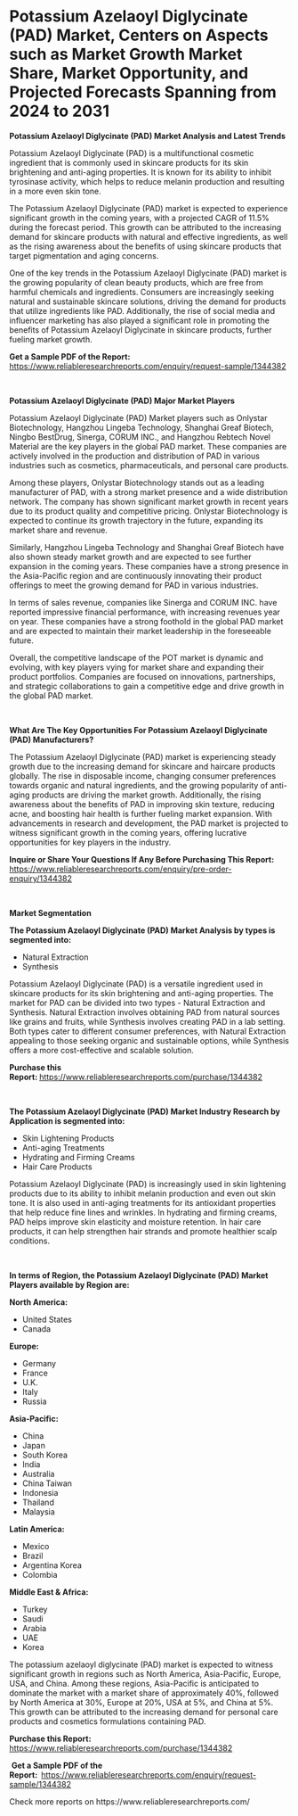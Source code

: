 <p><h1>Potassium Azelaoyl Diglycinate (PAD) Market, Centers on Aspects such as Market Growth Market Share, Market Opportunity, and Projected Forecasts Spanning from 2024 to 2031</h1></p><p><strong>Potassium Azelaoyl Diglycinate (PAD) Market Analysis and Latest Trends</strong></p>
<p><p>Potassium Azelaoyl Diglycinate (PAD) is a multifunctional cosmetic ingredient that is commonly used in skincare products for its skin brightening and anti-aging properties. It is known for its ability to inhibit tyrosinase activity, which helps to reduce melanin production and resulting in a more even skin tone.</p><p>The Potassium Azelaoyl Diglycinate (PAD) market is expected to experience significant growth in the coming years, with a projected CAGR of 11.5% during the forecast period. This growth can be attributed to the increasing demand for skincare products with natural and effective ingredients, as well as the rising awareness about the benefits of using skincare products that target pigmentation and aging concerns.</p><p>One of the key trends in the Potassium Azelaoyl Diglycinate (PAD) market is the growing popularity of clean beauty products, which are free from harmful chemicals and ingredients. Consumers are increasingly seeking natural and sustainable skincare solutions, driving the demand for products that utilize ingredients like PAD. Additionally, the rise of social media and influencer marketing has also played a significant role in promoting the benefits of Potassium Azelaoyl Diglycinate in skincare products, further fueling market growth.</p></p>
<p><strong>Get a Sample PDF of the Report:&nbsp;</strong> <a href="https://www.reliableresearchreports.com/enquiry/request-sample/1344382">https://www.reliableresearchreports.com/enquiry/request-sample/1344382</a></p>
<p>&nbsp;</p>
<p><strong>Potassium Azelaoyl Diglycinate (PAD) Major Market Players</strong></p>
<p><p>Potassium Azelaoyl Diglycinate (PAD) Market players such as Onlystar Biotechnology, Hangzhou Lingeba Technology, Shanghai Greaf Biotech, Ningbo BestDrug, Sinerga, CORUM INC., and Hangzhou Rebtech Novel Material are the key players in the global PAD market. These companies are actively involved in the production and distribution of PAD in various industries such as cosmetics, pharmaceuticals, and personal care products.</p><p>Among these players, Onlystar Biotechnology stands out as a leading manufacturer of PAD, with a strong market presence and a wide distribution network. The company has shown significant market growth in recent years due to its product quality and competitive pricing. Onlystar Biotechnology is expected to continue its growth trajectory in the future, expanding its market share and revenue.</p><p>Similarly, Hangzhou Lingeba Technology and Shanghai Greaf Biotech have also shown steady market growth and are expected to see further expansion in the coming years. These companies have a strong presence in the Asia-Pacific region and are continuously innovating their product offerings to meet the growing demand for PAD in various industries.</p><p>In terms of sales revenue, companies like Sinerga and CORUM INC. have reported impressive financial performance, with increasing revenues year on year. These companies have a strong foothold in the global PAD market and are expected to maintain their market leadership in the foreseeable future.</p><p>Overall, the competitive landscape of the POT market is dynamic and evolving, with key players vying for market share and expanding their product portfolios. Companies are focused on innovations, partnerships, and strategic collaborations to gain a competitive edge and drive growth in the global PAD market.</p></p>
<p>&nbsp;</p>
<p><strong>What Are The Key Opportunities For Potassium Azelaoyl Diglycinate (PAD) Manufacturers?</strong></p>
<p><p>The Potassium Azelaoyl Diglycinate (PAD) market is experiencing steady growth due to the increasing demand for skincare and haircare products globally. The rise in disposable income, changing consumer preferences towards organic and natural ingredients, and the growing popularity of anti-aging products are driving the market growth. Additionally, the rising awareness about the benefits of PAD in improving skin texture, reducing acne, and boosting hair health is further fueling market expansion. With advancements in research and development, the PAD market is projected to witness significant growth in the coming years, offering lucrative opportunities for key players in the industry.</p></p>
<p><strong>Inquire or Share Your Questions If Any Before Purchasing This Report:</strong> <a href="https://www.reliableresearchreports.com/enquiry/pre-order-enquiry/1344382">https://www.reliableresearchreports.com/enquiry/pre-order-enquiry/1344382</a></p>
<p>&nbsp;</p>
<p><strong>Market Segmentation</strong></p>
<p><strong>The Potassium Azelaoyl Diglycinate (PAD) Market Analysis by types is segmented into:</strong></p>
<p><ul><li>Natural Extraction</li><li>Synthesis</li></ul></p>
<p><p>Potassium Azelaoyl Diglycinate (PAD) is a versatile ingredient used in skincare products for its skin brightening and anti-aging properties. The market for PAD can be divided into two types - Natural Extraction and Synthesis. Natural Extraction involves obtaining PAD from natural sources like grains and fruits, while Synthesis involves creating PAD in a lab setting. Both types cater to different consumer preferences, with Natural Extraction appealing to those seeking organic and sustainable options, while Synthesis offers a more cost-effective and scalable solution.</p></p>
<p><strong>Purchase this Report:&nbsp;</strong><a href="https://www.reliableresearchreports.com/purchase/1344382">https://www.reliableresearchreports.com/purchase/1344382</a></p>
<p>&nbsp;</p>
<p><strong>The Potassium Azelaoyl Diglycinate (PAD) Market Industry Research by Application is segmented into:</strong></p>
<p><ul><li>Skin Lightening Products</li><li>Anti-aging Treatments</li><li>Hydrating and Firming Creams</li><li>Hair Care Products</li></ul></p>
<p><p>Potassium Azelaoyl Diglycinate (PAD) is increasingly used in skin lightening products due to its ability to inhibit melanin production and even out skin tone. It is also used in anti-aging treatments for its antioxidant properties that help reduce fine lines and wrinkles. In hydrating and firming creams, PAD helps improve skin elasticity and moisture retention. In hair care products, it can help strengthen hair strands and promote healthier scalp conditions.</p></p>
<p>&nbsp;</p>
<p><strong>In terms of Region, the Potassium Azelaoyl Diglycinate (PAD) Market Players available by Region are:</strong></p>
<p>
    <p> <strong> North America: </strong>
        <ul>
            <li>United States</li>
            <li>Canada</li>
        </ul>
        </p> 
    <p> <strong> Europe: </strong>
        <ul>
            <li>Germany</li>
            <li>France</li>
            <li>U.K.</li>
            <li>Italy</li>
            <li>Russia</li>
        </ul>
        </p> 
    <p> <strong> Asia-Pacific: </strong>
        <ul>
            <li>China</li>
            <li>Japan</li>
            <li>South Korea</li>
            <li>India</li>
            <li>Australia</li>
            <li>China Taiwan</li>
            <li>Indonesia</li>
            <li>Thailand</li>
            <li>Malaysia</li>
        </ul>
        </p> 
    <p> <strong> Latin America: </strong>
        <ul>
            <li>Mexico</li>
            <li>Brazil</li>
            <li>Argentina Korea</li>
            <li>Colombia</li>
        </ul>
        </p> 
    <p> <strong> Middle East & Africa: </strong>
        <ul>
            <li>Turkey</li>
            <li>Saudi</li>
            <li>Arabia</li>
            <li>UAE</li>
            <li>Korea</li>
        </ul>
    </p>
    </p>
<p><p>The potassium azelaoyl diglycinate (PAD) market is expected to witness significant growth in regions such as North America, Asia-Pacific, Europe, USA, and China. Among these regions, Asia-Pacific is anticipated to dominate the market with a market share of approximately 40%, followed by North America at 30%, Europe at 20%, USA at 5%, and China at 5%. This growth can be attributed to the increasing demand for personal care products and cosmetics formulations containing PAD.</p></p>
<p><strong>Purchase this Report: </strong><a href="https://www.reliableresearchreports.com/purchase/1344382">https://www.reliableresearchreports.com/purchase/1344382</a></p>
<p>&nbsp;<strong>Get a Sample PDF of the Report:&nbsp;&nbsp;</strong><a href="https://www.reliableresearchreports.com/enquiry/request-sample/1344382">https://www.reliableresearchreports.com/enquiry/request-sample/1344382</a></p>
<p><strong></strong></p>
<p>Check more reports on https://www.reliableresearchreports.com/</p>